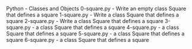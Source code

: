 Python - Classes and Objects
0-square.py - Write an empty class Square that defines a square
1-square.py - Write a class Square that defines a square
2-square.py - Write a class Square that defines a square
3-square.py - a class Square that defines a square
4-square.py - a class Square that defines a square
5-square.py - a class Square that defines a square
6-square.py - a class Square that defines a square
